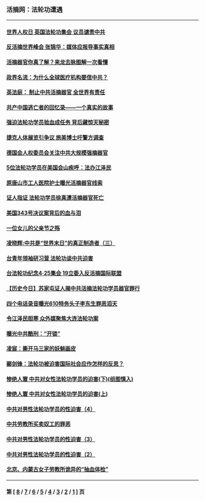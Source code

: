 ### 活摘网：法轮功遭遇
---
#### [世界人权日 英国法轮功集会 议员谴责中共](../../pages/nf5881/n13431763.md?05050430) 
#### [反活摘世界峰会 张锦华：媒体应报导事实真相](../../pages/nf5881/n13278502.md?05050430) 
#### [活摘器官你真了解？来龙去脉图解一次看懂](../../pages/nf5881/n13013820.md?05050430) 
#### [政界名流：为什么全球医疗机构要信中共？](../../pages/nf5881/n11945479.md?05050430) 
#### [英法庭： 制止中共活摘器官 全世界有责任](../../pages/nf5881/n11330691.md?05050430) 
#### [共产中国逃亡者的回忆录——一个真实的故事](../../pages/nf5881/n10918649.md?05050430) 
#### [强迫法轮功学员验血成任务 背后藏惊天秘密](../../pages/nf5881/n4252384.md?05050430) 
#### [捷克人体展览引争议 旅美博士吁警方调查](../../pages/nf5881/n9429187.md?05050430) 
#### [德国会人权委员会关注中共大规模强摘器官](../../pages/nf5881/n8418950.md?05050430) 
#### [5位法轮功学员在美国会山疾呼：法办江泽民](../../pages/nf5881/n8101519.md?05050430) 
#### [原唐山市工人医院护士曝光活摘器官线索](../../pages/nf5881/n8076384.md?05050430) 
#### [证人指证 法轮功学员徐真遭活摘器官死亡](../../pages/nf5881/n8042467.md?05050430) 
#### [美国343号决议案背后的血与泪](../../pages/nf5881/n8020684.md?05050430) 
#### [一位女儿的父亲节之殇](../../pages/nf5881/n8014122.md?05050430) 
#### [凌晓辉:中共是“世界末日”的真正制造者（三）](../../pages/nf5881/n4210333.md?05050430) 
#### [台青年领袖研习营 法轮功谈中共迫害](../../pages/nf5881/n4141857.md?05050430) 
#### [台法轮功纪念4‧25集会 19立委入反活摘国际联盟](../../pages/nf5881/n4141821.md?05050430) 
#### [【历史今日】苏家屯证人揭中共活摘法轮功学员器官罪行](../../pages/nf5881/n4135912.md?05050430) 
#### [四个电话录音曝光610特务头子李东生罪恶滔天](../../pages/nf5881/n4040060.md?05050430) 
#### [令江泽民胆寒 众外媒聚焦大连法轮功案](../../pages/nf5881/n3932671.md?05050430) 
#### [曝光中共酷刑：“开锁”](../../pages/nf5881/n3889373.md?05050430) 
#### [凌宸：撕开马三家的妖魅画皮](../../pages/nf5881/n3849369.md?05050430) 
#### [郦剑锋：法轮功被迫害国际社会应作怎样的反思？](../../pages/nf5881/n3824560.md?05050430) 
#### [惨绝人寰 中共对女性法轮功学员的迫害(下)(组图慎入)](../../pages/nf5881/n3816285.md?05050430) 
#### [惨绝人寰 中共对女性法轮功学员的迫害(上)](../../pages/nf5881/n3815374.md?05050430) 
#### [中共对男性法轮功学员的性迫害（4）](../../pages/nf5881/n3769144.md?05050430) 
#### [中共劳教所买卖奴工的罪恶](../../pages/nf5881/n3769378.md?05050430) 
#### [中共对男性法轮功学员的性迫害（3）](../../pages/nf5881/n3768231.md?05050430) 
#### [中共对男性法轮功学员的性迫害（2）](../../pages/nf5881/n3767211.md?05050430) 
#### [北京、内蒙古女子劳教所诡异的“抽血体检”](../../pages/nf5881/n3753158.md?05050430) 

---
#### 第 [ [8](./8.md?05050430) / [7](./7.md?05050430) / [6](./6.md?05050430) / [5](./5.md?05050430) / [4](./4.md?05050430) / [3](./3.md?05050430) / [2](./2.md?05050430) / [1](./1.md?05050430) ] 页
